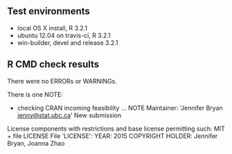 ## Test environments
* local OS X install, R 3.2.1
* ubuntu 12.04 on travis-ci, R 3.2.1
* win-builder, devel and release 3.2.1

## R CMD check results

There were no ERRORs or WARNINGs. 

There is one NOTE:

* checking CRAN incoming feasibility ... NOTE
Maintainer: 'Jennifer Bryan <jenny@stat.ubc.ca>'
New submission

License components with restrictions and base license permitting such:
  MIT + file LICENSE
File 'LICENSE':
  YEAR: 2015
  COPYRIGHT HOLDER: Jennifer Bryan, Joanna Zhao
